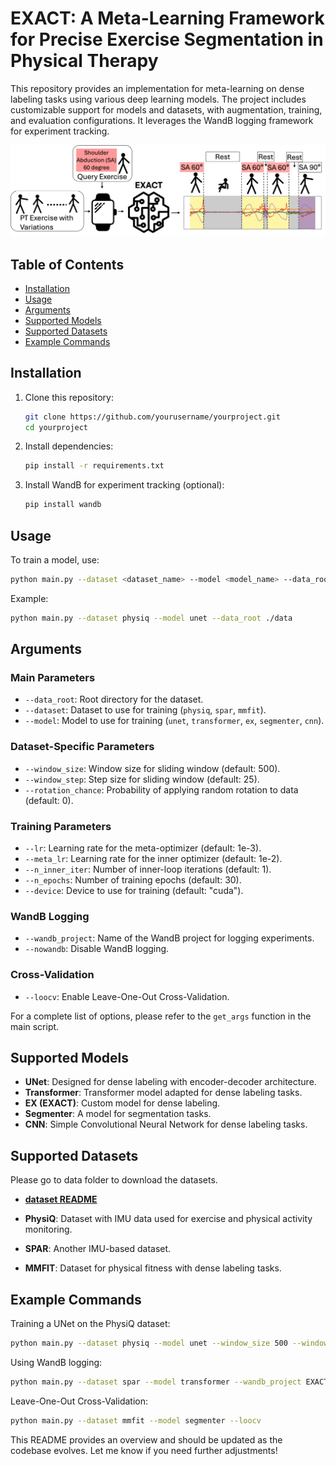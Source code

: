

# EXACT: A Meta-Learning Framework for Precise Exercise Segmentation in Physical Therapy

This repository provides an implementation for meta-learning on dense labeling tasks using various deep learning models. The project includes customizable support for models and datasets, with augmentation, training, and evaluation configurations. It leverages the WandB logging framework for experiment tracking.


![overview_diagram](./overview_diagram.png)


## Table of Contents
- [Installation](#installation)
- [Usage](#usage)
- [Arguments](#arguments)
- [Supported Models](#supported-models)
- [Supported Datasets](#supported-datasets)
- [Example Commands](#example-commands)
<!-- - [License](#license) -->

## Installation

1. Clone this repository:
    ```bash
    git clone https://github.com/yourusername/yourproject.git
    cd yourproject
    ```
2. Install dependencies:
    ```bash
    pip install -r requirements.txt
    ```
3. Install WandB for experiment tracking (optional):
    ```bash
    pip install wandb
    ```

## Usage

To train a model, use:
```bash
python main.py --dataset <dataset_name> --model <model_name> --data_root <path_to_data>
```

Example:
```bash
python main.py --dataset physiq --model unet --data_root ./data
```

## Arguments

### Main Parameters

- `--data_root`: Root directory for the dataset.
- `--dataset`: Dataset to use for training (`physiq`, `spar`, `mmfit`).
- `--model`: Model to use for training (`unet`, `transformer`, `ex`, `segmenter`, `cnn`).

### Dataset-Specific Parameters

- `--window_size`: Window size for sliding window (default: 500).
- `--window_step`: Step size for sliding window (default: 25).
- `--rotation_chance`: Probability of applying random rotation to data (default: 0).

### Training Parameters

- `--lr`: Learning rate for the meta-optimizer (default: 1e-3).
- `--meta_lr`: Learning rate for the inner optimizer (default: 1e-2).
- `--n_inner_iter`: Number of inner-loop iterations (default: 1).
- `--n_epochs`: Number of training epochs (default: 30).
- `--device`: Device to use for training (default: "cuda").

### WandB Logging

- `--wandb_project`: Name of the WandB project for logging experiments.
- `--nowandb`: Disable WandB logging.

### Cross-Validation

- `--loocv`: Enable Leave-One-Out Cross-Validation.

For a complete list of options, please refer to the `get_args` function in the main script.

## Supported Models

- **UNet**: Designed for dense labeling with encoder-decoder architecture.
- **Transformer**: Transformer model adapted for dense labeling tasks.
- **EX (EXACT)**: Custom model for dense labeling.
- **Segmenter**: A model for segmentation tasks.
- **CNN**: Simple Convolutional Neural Network for dense labeling tasks.

## Supported Datasets
Please go to data folder to download the datasets.
<!-- a hyperlink to that readme -->
- **[dataset README](./data/README.md)**

- **PhysiQ**: Dataset with IMU data used for exercise and physical activity monitoring.
- **SPAR**: Another IMU-based dataset.
- **MMFIT**: Dataset for physical fitness with dense labeling tasks.

## Example Commands

Training a UNet on the PhysiQ dataset:
```bash
python main.py --dataset physiq --model unet --window_size 500 --window_step 25 --n_epochs 30 --lr 1e-3
```

Using WandB logging:
```bash
python main.py --dataset spar --model transformer --wandb_project EXACT
```

Leave-One-Out Cross-Validation:
```bash
python main.py --dataset mmfit --model segmenter --loocv
```




This README provides an overview and should be updated as the codebase evolves. Let me know if you need further adjustments!